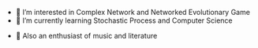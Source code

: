 <!---- 👋 Hi, I’m @Tanngyu--->
- 👀 I’m interested in Complex Network and Networked Evolutionary Game
- 🌱 I’m currently learning Stochastic Process and Computer Science
<!---- 📫 Email: baiyu1127@foxmail.com--->
- 💞️ Also an enthusiast of music and literature
<!---
Tanngyu/Tanngyu is a ✨ special ✨ repository because its `README.md` (this file) appears on your GitHub profile.
You can click the Preview link to take a look at your changes.
--->
